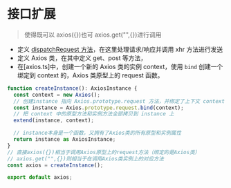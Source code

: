 # 接口扩展

> 使得既可以 axios({})也可 axios.get("",{})进行调用

- 定义 [dispatchRequest 方法](../src/core/dispatchRequest.ts)，在这里处理请求/响应并调用 xhr 方法进行发送
- 定义 Axios 类，在其中定义 get、post 等方法，
- 在[axios.ts]中，创建一个新的 Axios 类的实例 context，使用 `bind` 创建一个绑定到 context 的，Axios 类原型上的 request 函数。

```javascript
function createInstance(): AxiosInstance {
  const context = new Axios();
  // 创建instance 指向 Axios.prototype.request 方法，并绑定了上下文 context
  const instance = Axios.prototype.request.bind(context);
  // 把 context 中的原型方法和实例方法全部拷贝到 instance 上
  extend(instance, context);

  // instance本身是一个函数，又拥有了Axios类的所有原型和实例属性
  return instance as AxiosInstance;
}
// 直接axios({})相当于调用Axios原型上的request方法（绑定的是Axios类）
// axios.get("",{})则相当于在调用Axios类实例上的对应方法
const axios = createInstance();

export default axios;

```
